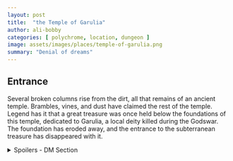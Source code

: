 ```yaml
---
layout: post
title:  "the Temple of Garulia"
author: ali-bobby
categories: [ polychrome, location, dungeon ]
image: assets/images/places/temple-of-garulia.png
summary: "Denial of dreams"
---
```


## Entrance
Several broken columns rise from the dirt, all that remains of an ancient temple. Brambles, vines, and dust have claimed the rest of the temple. Legend has it that a great treasure was once held below the foundations of this temple, dedicated to Garulia, a local deity killed during the Godswar. The foundation has eroded away, and the entrance to the subterranean treasure has disappeared with it.
<details markdown=1>
<summary>Spoilers - DM Section</summary>
A successful History, Religion, or Survival check (DC 15) will reveal the approximate location of the entrance. However, the entrance is now home to a [giant wolf spider](https://www.dndbeyond.com/monsters/16895-giant-spider). When a character is within 10 feet of the entrance, a trapdoor will open, and the spider will attack. The spider gets one free turn, and then initiative is rolled.


## Antechamber
As you step into the circular room, you are greeted by three statues. The first statue is of a bearded man in robes, holding a sword. The second statue is of an armored knight, brandishing a small dagger. The third statue is of a hooded figure, their face hidden in the darkness, grasping a long staff.

The weapons in the statues' hands are real and enchanted, providing a +1 bonus to hit. When the sword is placed in the knight's hand, the staff in the wizard's hand, and the dagger in the thief's hand, a portal opens in the center of the room, revealing a spiral staircase leading downwards.

Suddenly, the statues spring to life, transforming into [Stone Golems](https://www.dndbeyond.com/monsters/17025-stone-golem). They are hostile towards the PCs, but they are tasked with protecting this room and will not follow them if they leave the room.

## Decoy Treasury
As you enter the room, you see that it is filled with scattered coins, as well as various weapons and pieces of armor. The items are old and dusty, but of good quality. An archaeologist might be interested in them, but for the most part, they seem unremarkable. If there was even anything of significant value here, it must have been looted long ago.

One chest remains unopened, sitting in the corner of the room. If you open it, a ghostly figure escapes from within, thanking the players for freeing it. The ghost tells the players of a switch at the bottom of the chest, and suggests that they press it. When the switch is pressed, the false walls surrounding the players drop away, revealing the true treasure hidden within.

## the True Treasury
The True Treasury is revealed to be much larger than the false walls of the Decoy Treasury. Terracotta statues depicting servants, warriors, and priests are placed throughout the room. At the center of the room sits a throne, upon which a strange suit of armor rests. The armor is a product of ancient Gnallix technology.

As the players enter the room, the ghostly figure that escaped from the chest flies towards the armor, which stirs to life. It whirs and emits steam, and the ghost laughs a terrible laugh. The ghost introduces itself as Kas Tona, the high priest of Garulia, and declares that the players are foolish to have entered the sanctum of the hungry god. Kas Tona attacks the party.

If Kas Tona is defeated, the treasures of the temple can be plundered at will. The treasures include:

- 100 gold pieces
- 1,000 silver pieces
- 10,000 copper pieces
- A large ruby worth 500 gold pieces
- A cleric's spellbook containing the spells Ray of Enfeeblement, Hunger of Hadar Vampiric Touch, Enervation, and [Hunger of Garulia](/hunger-of-garulia).
- [The Armor of Kas Tona](/armor-of-kas-tona)

### Kas Tona, High Priest of Garulia

**Challenge:** 4 *(1,100 XP)*

Kas Tona prefers to use the Gnallix Tech Armor he wore in life to fight his battles. If the armor is destroyed or disabled, he will abandon the armor and fight on as a [ghost](https://roll20.net/compendium/dnd5e/Ghost#content).

<div class='float-right' markdown=1>
![Kas Tona](/assets/images/npcs/kas-tona.png)
</div>

- **Armor Class:** 18 (power armor)
- **Hit Points:** 60 (8d8 + 24)
- **Speed:** 30 ft.
- **Senses:** darkvision 60 ft., passive Perception 10

- **STR:** 16 *(+3)*
- **DEX:** 12 *(+1)*
- **CON:** 16 *(+3)*
- **INT:** 10 *(+0)*
- **WIS:** 10 *(+0)*
- **CHA:** 10 *(+0)*



#### Actions
Kas Tona will rely on the Armor's abilities until he exhausts its charges (10). If the charges are exhausted he will exit the armor and fight on as a [ghost](https://roll20.net/compendium/dnd5e/Ghost#content).

Laser Blast (1 charge)
: The character can use a powerful laser blast from the armor's chest plate, dealing 2d6 radiant damage to a single target within 60 feet.

Force Field (2 charges)
: The character can activate a force field around themselves, granting them temporary hit points equal to their level + their Constitution modifier.

Rocket Boost (2 charges)
: The character can use the armor's built-in rocket boosters to launch themselves forward, giving them an additional movement speed of 30 feet and allowing them to fly over obstacles or difficult terrain. Can be used as a reaction for an additional charge.
</details>